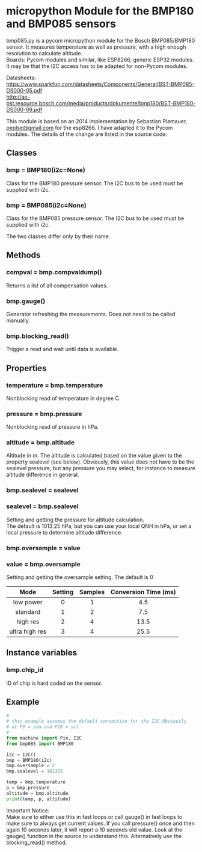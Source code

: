 # micropython Module for the BMP180 and BMP085 sensors

bmp085.py is a pycom micropython module for the Bosch BMP085/BMP180 sensor.
 It measures temperature as well as pressure, with a high enough resolution to
 calculate altitude.  
Boards: Pycom modules and similar, like ESP8266, generic ESP32 modules. It may be
that the I2C access has to be adapted for non-Pycom modules.

Datasheets:  
https://www.sparkfun.com/datasheets/Components/General/BST-BMP085-DS000-05.pdf  
http://ae-bst.resource.bosch.com/media/products/dokumente/bmp180/BST-BMP180-DS000-09.pdf

This module is based on an 2014 implementation by Sebastian Plamauer,
 oeplse@gmail.com for the esp8266. I have adapted it to the Pycom modules. The
 details of the change are listed in the source code.

## Classes

### bmp = BMP180(i2c=None)
Class for the BMP180 pressure sensor. The I2C bus to be used must be supplied
with i2c.

### bmp = BMP085(i2c=None)
Class for the BMP085 pressure sensor. The I2C bus to be used must be supplied
with i2c.

The two classes differ only by their name.

## Methods

### compval = bmp.compvaldump()
Returns a list of all compensation values.  

### bmp.gauge()
Generator refreshing the measurements. Does not need to be called manually.

### bmp.blocking_read()
Trigger a read and wait until data is available.  

## Properties

### temperature = bmp.temperature
Nonblocking read of temperature in degree C.  

### pressure = bmp.pressure
Nonblocking read of pressure in hPa.  

### altitude = bmp.altitude
Altitude in m. The altitude is calculated based on the value given to
the property sealevel (see below). Obviously, this value does not have to be the
sealevel pressure, but any pressure you may select, for instance to measure
altitude difference in general.

### bmp.sealevel = sealevel
### sealevel = bmp.sealevel
Setting and getting the pressure for altitude calculation.  
The default is 1013.25 hPa, but you can use your local
QNH in hPa, or set a local pressure to determine altitude difference.  

### bmp.oversample = value
### value = bmp.oversample
Setting and getting the oversample setting. The default is  0  

|Mode|Setting|Samples|Conversion Time (ms)|
|:-:|:-:|:-:|:-:|
|low power|0|1|4.5|
|standard|1|2|7.5|
|high res|2|4|13.5|
|ultra high res|3|4|25.5|

## Instance variables

### bmp.chip_id
ID of chip is hard coded on the sensor.


## Example

```python
#
# this example assumes the default connection for the I2C Obviously
# at P9 = sda and P10 = scl
#
from machine import Pin, I2C
from bmp085 import BMP180

i2c = I2C()
bmp = BMP180(i2c)
bmp.oversample = 2
bmp.sealevel = 101325

temp = bmp.temperature
p = bmp.pressure
altitude = bmp.altitude
print(temp, p, altitude)
```

Important Notice:  
Make sure to either use this in fast loops or call gauge() in fast loops to make
sure to always get current values. If you call pressure() once and then again
10 seconds later, it will report a 10 seconds old value. Look at the gauge()
function in the source to understand this. Alternatively use the blocking_read()
method.
